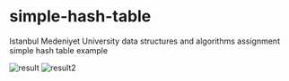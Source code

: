 # simple-hash-table

Istanbul Medeniyet University data structures and algorithms assignment simple hash table example

![result](https://github.com/hasanozz/simple-hash-table/assets/123468504/ca2291bc-aa03-4ca3-af7e-9a1bcfdd421d)
![result2](https://github.com/hasanozz/simple-hash-table/assets/123468504/565022f1-2de7-447c-9ba5-3b9f8ce44d32)
